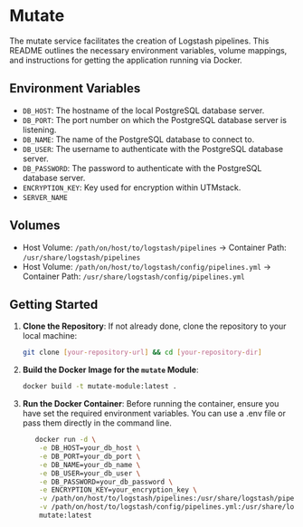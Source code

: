 # Mutate

The mutate service facilitates the creation of Logstash pipelines. This README outlines the necessary environment variables, volume mappings, and instructions for getting the application running via Docker.

## Environment Variables

- `DB_HOST`: The hostname of the local PostgreSQL database server.
- `DB_PORT`: The port number on which the PostgreSQL database server is listening.
- `DB_NAME`: The name of the PostgreSQL database to connect to.
- `DB_USER`: The username to authenticate with the PostgreSQL database server.
- `DB_PASSWORD`: The password to authenticate with the PostgreSQL database server.
- `ENCRYPTION_KEY`: Key used for encryption within UTMstack.
- `SERVER_NAME`

## Volumes

- Host Volume: `/path/on/host/to/logstash/pipelines` -> Container Path: `/usr/share/logstash/pipelines`
- Host Volume: `/path/on/host/to/logstash/config/pipelines.yml` -> Container Path: `/usr/share/logstash/config/pipelines.yml`

## Getting Started

1. **Clone the Repository**: If not already done, clone the repository to your local machine:
   ```bash
   git clone [your-repository-url] && cd [your-repository-dir]
    ```
   
2. **Build the Docker Image for the `mutate` Module**:
   ```bash
   docker build -t mutate-module:latest .
   ```

3. **Run the Docker Container**:
Before running the container, ensure you have set the required environment variables. You can use a .env file or pass them directly in the command line.

    ```bash
       docker run -d \
        -e DB_HOST=your_db_host \
        -e DB_PORT=your_db_port \
        -e DB_NAME=your_db_name \
        -e DB_USER=your_db_user \
        -e DB_PASSWORD=your_db_password \
        -e ENCRYPTION_KEY=your_encryption_key \
        -v /path/on/host/to/logstash/pipelines:/usr/share/logstash/pipelines \
        -v /path/on/host/to/logstash/config/pipelines.yml:/usr/share/logstash/config/pipelines.yml \
        mutate:latest
   ```

